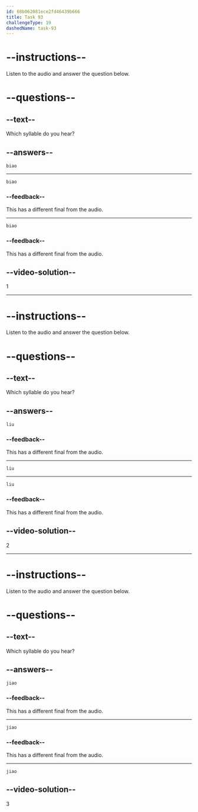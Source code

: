 ```yaml
---
id: 68b062081ece2fd46439b666
title: Task 93
challengeType: 19
dashedName: task-93
---
```


<!-- (Audio) A: biao -->

# --instructions--

Listen to the audio and answer the question below.

# --questions--

## --text--

Which syllable do you hear?

## --answers--

`biao`

---

`biao`

### --feedback--

This has a different final from the audio.

---

`biao`

### --feedback--

This has a different final from the audio.

## --video-solution--

1

---

<!-- (Audio) A: liu -->

# --instructions--

Listen to the audio and answer the question below.

# --questions--

## --text--

Which syllable do you hear?

## --answers--

`liu`

### --feedback--

This has a different final from the audio.

---

`liu`

---

`liu`

### --feedback--

This has a different final from the audio.

## --video-solution--

2

---

<!-- (Audio) A: jiao -->

# --instructions--

Listen to the audio and answer the question below.

# --questions--

## --text--

Which syllable do you hear?

## --answers--

`jiao`

### --feedback--

This has a different final from the audio.

---

`jiao`

### --feedback--

This has a different final from the audio.

---

`jiao`

## --video-solution--

3
